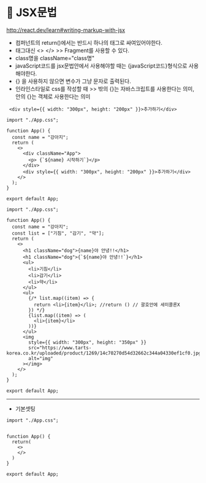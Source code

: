 # 🍎 JSX문법

http://react.dev/learn#writing-markup-with-jsx

- 컴퍼넌트의 return()에서는 반드시 하나의 태그로 싸여있어야한다.
- 태그대신 <> </> >> Fragment를 사용할 수 있다.
- class명을 className="class명"
- javaScript코드를 jsx문법안에서 사용해야할 때는 {javaScript코드}형식으로 사용해야한다.
- {} 을 사용하지 않으면 변수가 그냥 문자로 출력된다.
- 인라인스타일로 css를 작성할 때 >> 밖의 {}는 자바스크립트를 사용한다는 의미, 안의 {}는 객체로 사용한다는 의미
```
 <div style={{ width: "300px", height: "200px" }}>추가하기</div>
```

```
import "./App.css";

function App() {
  const name = "강아지";
  return (
    <>
      <div className="App">
        <p> {`${name} 시작하기`}</p>
      </div>
      <div style={{ width: "300px", height: "200px" }}>추가하기</div>
    </>
  );
}

export default App;
```



```
import "./App.css";

function App() {
  const name = "강아지";
  const list = ["기침", "감기", "약"];
  return (
    <>
      <h1 className="dog">{name}야 안녕!!</h1>
      <h1 className="dog">{`${name}야 안녕!!`}</h1>
      <ul>
        <li>기침</li>
        <li>감기</li>
        <li>약</li>
      </ul>
      <ul>
        {/* list.map((item) => {
          return <li>{item}</li>; //return () // 괄호안에 세미콜론X
        }) */}
        {list.map((item) => (
          <li>{item}</li>
        ))}
      </ul>
      <img
        style={{ width: "300px", height: "350px" }}
        src="https://www.tarts-korea.co.kr/uploaded/product/1269/14c70270d54d32662c344a04330ef1cf0.jpg"
        alt="img"
      ></img>
    </>
  );
}

export default App;
```
---
- 기본셋팅
```
import "./App.css";


function App() {
  return(
    <>
    </>
  )
}

export default App;
```

